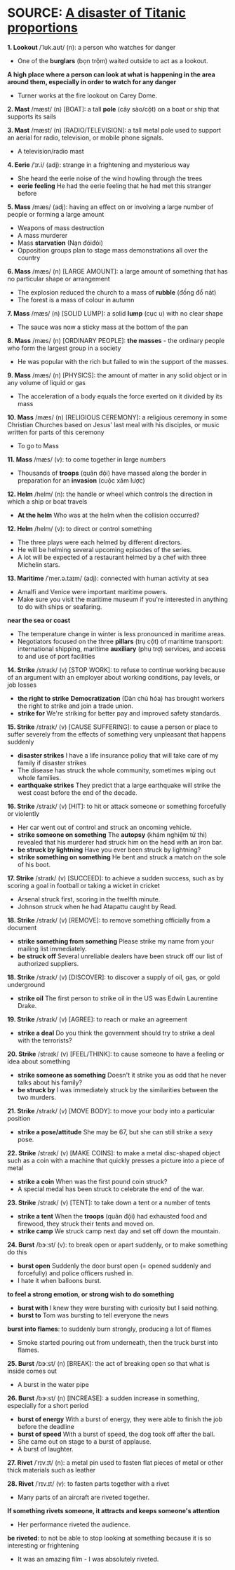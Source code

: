 # SOURCE: [A disaster of Titanic proportions](https://study4.com/tests/2009/practice/?part=6015)

**1. Lookout** /ˈlʊk.aʊt/ (n): a person who watches for danger
- One of the **burglars** (bọn trộm) waited outside to act as a lookout.

**A high place where a person can look at what is happening in the area around them, especially in order to watch for any danger**
- Turner works at the fire lookout on Carey Dome.

**2. Mast** /mæst/ (n) [BOAT]: a tall **pole** (cây sào/cột) on a boat or ship that supports its sails

**3. Mast** /mæst/ (n) [RADIO/TELEVISION]: a tall metal pole used to support an aerial for radio, television, or mobile phone signals.
- A television/radio mast

**4. Eerie** /ˈɪr.i/ (adj): strange in a frightening and mysterious way
- She heard the eerie noise of the wind howling through the trees
- **eerie feeling** He had the eerie feeling that he had met this stranger before

**5. Mass** /mæs/ (adj): having an effect on or involving a large number of people or forming a large amount
- Weapons of mass destruction
- A mass murderer
- Mass **starvation** (Nạn đóiđói)
- Opposition groups plan to stage mass demonstrations all over the country

**6. Mass** /mæs/ (n) [LARGE AMOUNT]: a large amount of something that has no particular shape or arrangement
- The explosion reduced the church to a mass of **rubble** (đống đổ nát)
- The forest is a mass of colour in autumn

**7. Mass** /mæs/ (n) [SOLID LUMP]: a solid **lump** (cục u) with no clear shape
- The sauce was now a sticky mass at the bottom of the pan

**8. Mass** /mæs/ (n) [ORDINARY PEOPLE]: **the masses** - the ordinary people who form the largest group in a society
- He was popular with the rich but failed to win the support of the masses.

**9. Mass** /mæs/ (n) [PHYSICS]: the amount of matter in any solid object or in any volume of liquid or gas
- The acceleration of a body equals the force exerted on it divided by its mass

**10. Mass** /mæs/ (n) [RELIGIOUS CEREMONY]: a religious ceremony in some Christian Churches based on Jesus' last meal with his disciples, or music written for parts of this ceremony
- To go to Mass

**11. Mass** /mæs/ (v): to come together in large numbers
- Thousands of **troops** (quân đội) have massed along the border in preparation for an **invasion** (cuộc xâm lược)

**12. Helm** /helm/ (n): the handle or wheel which controls the direction in which a ship or boat travels
- **At the helm** Who was at the helm when the collision occurred?

**12. Helm** /helm/ (v): to direct or control something
- The three plays were each helmed by different directors.
- He will be helming several upcoming episodes of the series.
- A lot will be expected of a restaurant helmed by a chef with three Michelin stars.

**13. Maritime** /ˈmer.ə.taɪm/ (adj): connected with human activity at sea
- Amalfi and Venice were important maritime powers.
- Make sure you visit the maritime museum if you're interested in anything to do with ships or seafaring.

**near the sea or coast**
- The temperature change in winter is less pronounced in maritime areas.
- Negotiators focused on the three **pillars** (trụ cột) of maritime transport: international shipping, maritime **auxiliary** (phụ trợ) services, and access to and use of port facilities

**14. Strike** /straɪk/ (v) [STOP WORK]: to refuse to continue working because of an argument with an employer about working conditions, pay levels, or job losses
- **the right to strike** **Democratization** (Dân chủ hóa) has brought workers the right to strike and join a trade union.
- **strike for** We're striking for better pay and improved safety standards.

**15. Strike** /straɪk/ (v) [CAUSE SUFFERING]: to cause a person or place to suffer severely from the effects of something very unpleasant that happens suddenly
- **disaster strikes** I have a life insurance policy that will take care of my family if disaster strikes
- The disease has struck the whole community, sometimes wiping out whole families.
- **earthquake strikes** They predict that a large earthquake will strike the west coast before the end of the decade.

**16. Strike** /straɪk/ (v) [HIT]: to hit or attack someone or something forcefully or violently
- Her car went out of control and struck an oncoming vehicle.
- **strike someone on something** The **autopsy** (khám nghiệm tử thi) revealed that his murderer had struck him on the head with an iron bar.
- **be struck by lightning** Have you ever been struck by lightning?
- **strike something on something** He bent and struck a match on the sole of his boot.

**17. Strike** /straɪk/ (v) [SUCCEED]: to achieve a sudden success, such as by scoring a goal in football or taking a wicket in cricket
- Arsenal struck first, scoring in the twelfth minute.
- Johnson struck when he had Atapattu caught by Read.

**18. Strike** /straɪk/ (v) [REMOVE]: to remove something officially from a document
- **strike something from something** Please strike my name from your mailing list immediately.
- **be struck off** Several unreliable dealers have been struck off our list of authorized suppliers.

**18. Strike** /straɪk/ (v) [DISCOVER]: to discover a supply of oil, gas, or gold underground
- **strike oil** The first person to strike oil in the US was Edwin Laurentine Drake.

**19. Strike** /straɪk/ (v) [AGREE]: to reach or make an agreement
- **strike a deal** Do you think the government should try to strike a deal with the terrorists?

**20. Strike** /straɪk/ (v) [FEEL/THINK]: to cause someone to have a feeling or idea about something
- **strike someone as something** Doesn't it strike you as odd that he never talks about his family?
- **be struck by** I was immediately struck by the similarities between the two murders.

**21. Strike** /straɪk/ (v) [MOVE BODY]: to move your body into a particular position
- **strike a pose/attitude** She may be 67, but she can still strike a sexy pose.

**22. Strike** /straɪk/ (v) [MAKE COINS]: to make a metal disc-shaped object such as a coin with a machine that quickly presses a picture into a piece of metal
- **strike a coin** When was the first pound coin struck?
- A special medal has been struck to celebrate the end of the war.

**23. Strike** /straɪk/ (v) [TENT]: to take down a tent or a number of tents
- **strike a tent** When the **troops** (quân đội) had exhausted food and firewood, they struck their tents and moved on.
- **strike camp** We struck camp next day and set off down the mountain.

**24. Burst** /bɝːst/ (v): to break open or apart suddenly, or to make something do this
- **burst open** Suddenly the door burst open (= opened suddenly and forcefully) and police officers rushed in.
- I hate it when balloons burst.

**to feel a strong emotion, or strong wish to do something**
- **burst with** I knew they were bursting with curiosity but I said nothing.
- **burst to** Tom was bursting to tell everyone the news

**burst into flames**: to suddenly burn strongly, producing a lot of flames
- Smoke started pouring out from underneath, then the truck burst into flames.

**25. Burst** /bɝːst/ (n) [BREAK]: the act of breaking open so that what is inside comes out
- A burst in the water pipe

**26. Burst** /bɝːst/ (n) [INCREASE]: a sudden increase in something, especially for a short period
- **burst of energy** With a burst of energy, they were able to finish the job before the deadline
- **burst of speed** With a burst of speed, the dog took off after the ball. 
- She came out on stage to a burst of applause. 
- A burst of laughter.

**27. Rivet** /ˈrɪv.ɪt/ (n): a metal pin used to fasten flat pieces of metal or other thick materials such as leather

**28. Rivet** /ˈrɪv.ɪt/ (v): to fasten parts together with a rivet
- Many parts of an aircraft are riveted together.

**If something rivets someone, it attracts and keeps someone's attention**
- Her performance riveted the audience.

**be riveted**: to not be able to stop looking at something because it is so interesting or frightening
- It was an amazing film - I was absolutely riveted.
